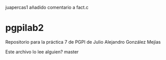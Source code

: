  juapercas1
añadido comentario a fact.c

# pgpilab2
Repositorio para la práctica 7 de PGPI de Julio Alejandro González Mejías

Este archivo lo lee alguien?
 master
